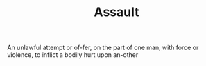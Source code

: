 ---
title: Assault
letter: A
permalink: "/definitions/assault.html"
body: An unlawful attempt or of-fer, on the part of one man, with force or violence,
  to inflict a bodily hurt upon an-other
published_at: '2018-07-07'
layout: post
---
